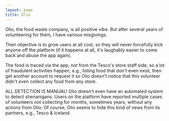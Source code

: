```yaml
---
layout: page
title: Olio
---
```


Olio, the food waste company, is all positive vibe. But after several years of volunteering for them, I have various misgivings.

Their objective is to grow users at all cost, so they will never forcefully kick anyone off the platform (if it happens at all, it's laughably easier to come back and abuse the app again).

The food is traced via the app, not from the Tesco's store staff side, so a lot of fraudulent activities happen, e.g., listing food that don't even exist, then get another account to request it so Olio doesn't notice that this volunteer didn't even collect any food from any store.

ALL DETECTION IS MANUAL! Olio doesn't even have an automated system to detect shenanigans. Users on the platform have reported multiple cases of volunteers not collecting for months, sometimes years, without any actions from Olio. Of course, Olio seems to hide this kind of news from its partners, e.g., Tesco & Iceland.